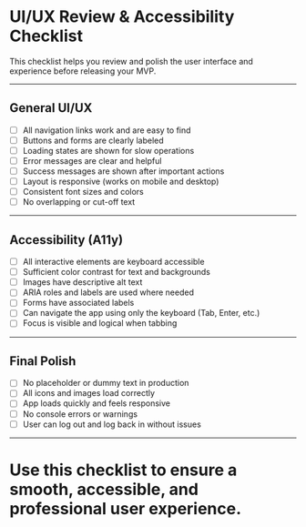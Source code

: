 # UI/UX Review & Accessibility Checklist

This checklist helps you review and polish the user interface and experience before releasing your MVP.

---

## General UI/UX
- [ ] All navigation links work and are easy to find
- [ ] Buttons and forms are clearly labeled
- [ ] Loading states are shown for slow operations
- [ ] Error messages are clear and helpful
- [ ] Success messages are shown after important actions
- [ ] Layout is responsive (works on mobile and desktop)
- [ ] Consistent font sizes and colors
- [ ] No overlapping or cut-off text

---

## Accessibility (A11y)
- [ ] All interactive elements are keyboard accessible
- [ ] Sufficient color contrast for text and backgrounds
- [ ] Images have descriptive alt text
- [ ] ARIA roles and labels are used where needed
- [ ] Forms have associated labels
- [ ] Can navigate the app using only the keyboard (Tab, Enter, etc.)
- [ ] Focus is visible and logical when tabbing

---

## Final Polish
- [ ] No placeholder or dummy text in production
- [ ] All icons and images load correctly
- [ ] App loads quickly and feels responsive
- [ ] No console errors or warnings
- [ ] User can log out and log back in without issues

---

# Use this checklist to ensure a smooth, accessible, and professional user experience. 